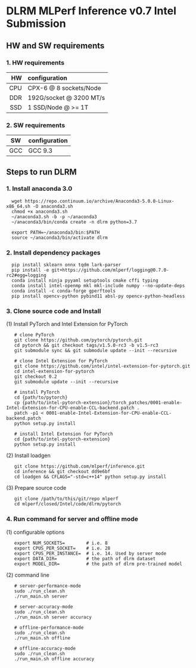 ﻿# DLRM MLPerf Inference v0.7 Intel Submission

## HW and SW requirements
### 1. HW requirements
| HW | configuration |
| -: | :- |
| CPU | CPX-6 @ 8 sockets/Node |
| DDR | 192G/socket @ 3200 MT/s |
| SSD | 1 SSD/Node @ >= 1T |

### 2. SW requirements
| SW |configuration  |
|--|--|
| GCC | GCC 9.3  |

## Steps to run DLRM

### 1. Install anaconda 3.0
```
  wget https://repo.continuum.io/archive/Anaconda3-5.0.0-Linux-x86_64.sh -O anaconda3.sh
  chmod +x anaconda3.sh                                                         
  ~/anaconda3.sh -b -p ~/anaconda3                                              
  ~/anaconda3/bin/conda create -n dlrm python=3.7                               
                                                                                
  export PATH=~/anaconda3/bin:$PATH                                             
  source ~/anaconda3/bin/activate dlrm
```
### 2. Install dependency packages
```
  pip install sklearn onnx tqdm lark-parser                                     
  pip install -e git+https://github.com/mlperf/logging@0.7.0-rc2#egg=logging       
  conda install ninja pyyaml setuptools cmake cffi typing                       
  conda install intel-openmp mkl mkl-include numpy --no-update-deps             
  conda install -c conda-forge gperftools                                       
  pip install opencv-python pybind11 absl-py opencv-python-headless
```
### 3. Clone source code and Install
(1) Install PyTorch and Intel Extension for PyTorch
```
   # clone PyTorch
   git clone https://github.com/pytorch/pytorch.git
   cd pytorch && git checkout tags/v1.5.0-rc3 -b v1.5-rc3
   git submodule sync && git submodule update --init --recursive

   # clone Intel Extension for PyTorch
   git clone https://github.com/intel/intel-extension-for-pytorch.git
   cd intel-extension-for-pytorch
   git checkout 0.2
   git submodule update --init --recursive

   # install PyTorch
   cd {path/to/pytorch}                                                          
   cp {path/to/intel-pytorch-extension}/torch_patches/0001-enable-Intel-Extension-for-CPU-enable-CCL-backend.patch .
   patch -p1 < 0001-enable-Intel-Extension-for-CPU-enable-CCL-backend.patch         
   python setup.py install

   # install Intel Extension for PyTorch
   cd {path/to/intel-pytorch-extension}
   python setup.py install
```
(2) Install loadgen
```
   git clone https://github.com/mlperf/inference.git
   cd inference && git checkout dd9e6bf
   cd loadgen && CFLAGS="-std=c++14" python setup.py install
```
(3) Prepare source code
```
   git clone /path/to/this/git/repo mlperf
   cd mlperf/closed/Intel/code/dlrm/pytorch
```
### 4. Run command for server and offline mode
(1) configurable options
```
   export NUM_SOCKETS=        # i.e. 8
   export CPUS_PER_SOCKET=    # i.e. 28
   export CPUS_PER_INSTANCE=  # i.e. 14. Used by server mode
   export DATA_DIR=           # the path of dlrm dataset
   export MODEL_DIR=          # the path of dlrm pre-trained model
```
(2) command line
```
   # server-performance-mode
   sudo ./run_clean.sh
   ./run_main.sh server
   
   # server-accuracy-mode
   sudo ./run_clean.sh
   ./run_main.sh server accuracy
   
   # offline-performance-mode
   sudo ./run_clean.sh
   ./run_main.sh offline
   
   # offline-accuracy-mode
   sudo ./run_clean.sh
   ./run_main.sh offline accuracy
   
```
